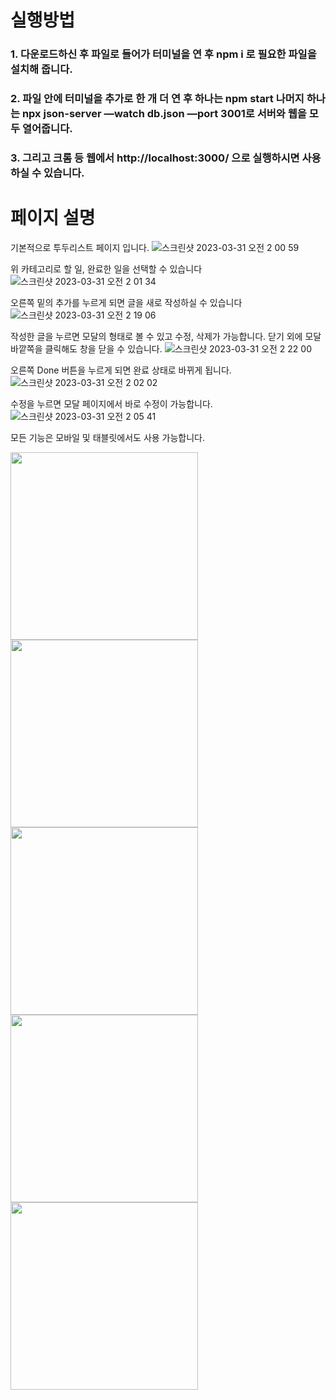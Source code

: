 # 실행방법
### 1. 다운로드하신 후 파일로 들어가 터미널을 연 후 npm i 로 필요한 파일을 설치해 줍니다.
### 2. 파일 안에 터미널을 추가로 한 개 더 연 후 하나는 npm start 나머지 하나는 npx json-server —watch db.json —port 3001로 서버와 웹을 모두 열어줍니다.
### 3. 그리고 크롬 등 웹에서 http://localhost:3000/ 으로 실행하시면 사용하실 수 있습니다.

# 페이지 설명

기본적으로 투두리스트 페이지 입니다.
![스크린샷 2023-03-31 오전 2 00 59](https://user-images.githubusercontent.com/116047764/228914087-eae1a88c-755c-458a-b3d8-6835bd983ec4.png)

위 카테고리로 할 일, 완료한 일을 선택할 수 있습니다
![스크린샷 2023-03-31 오전 2 01 34](https://user-images.githubusercontent.com/116047764/228914233-4ebf27a1-3ae3-44ae-af77-ada3026c79e5.png)

오른쪽 밑의 추가를 누르게 되면 글을 새로 작성하실 수 있습니다
![스크린샷 2023-03-31 오전 2 19 06](https://user-images.githubusercontent.com/116047764/228914953-51af9753-aaee-454c-9eee-0f445e3f09ef.png)

작성한 글을 누르면 모달의 형태로 볼 수 있고 수정, 삭제가 가능합니다. 닫기 외에 모달 바깥쪽을 클릭해도 창을 닫을 수 있습니다.
![스크린샷 2023-03-31 오전 2 22 00](https://user-images.githubusercontent.com/116047764/228915614-8e1ae33d-297b-4925-9490-cd625e540213.png)

오른쪽 Done 버튼을 누르게 되면 완료 상태로 바뀌게 됩니다.
![스크린샷 2023-03-31 오전 2 02 02](https://user-images.githubusercontent.com/116047764/228915872-14a652d3-55e5-4192-bead-5ff0eefded8d.png)

수정을 누르면 모달 페이지에서 바로 수정이 가능합니다.
![스크린샷 2023-03-31 오전 2 05 41](https://user-images.githubusercontent.com/116047764/228916007-3061a6c9-e621-4bd6-86ad-9e5e11a9783f.png)

모든 기능은 모바일 및 태블릿에서도 사용 가능합니다.

<img src="https://user-images.githubusercontent.com/116047764/228916390-6345d6f2-b578-486d-92e7-26ddd386848c.png" width="300"/><img src="https://user-images.githubusercontent.com/116047764/228916421-cc05cfe7-1e58-477f-aa2e-02dbed599974.png" width="300"/>
<img src="https://user-images.githubusercontent.com/116047764/228916440-ab32a361-ffac-47d0-b5fa-0b874d2d72c2.png" width="300" />
<img src="https://user-images.githubusercontent.com/116047764/228916464-07d62ace-55a7-4928-a0ac-4fced93a4b4b.png" width="300"/>
<img src="https://user-images.githubusercontent.com/116047764/228916495-e32e5a31-952b-4a07-bd18-9451f6de250b.png" width="300"/>

